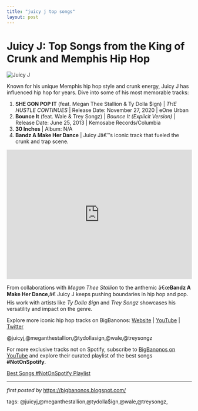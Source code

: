 ```yaml
---
title: "juicy j top songs"
layout: post
---
```

<h1>Juicy J: Top Songs from the King of Crunk and Memphis Hip Hop</h1>
<img src="https://i.iheart.com/v3/catalog/artist/120902?ops=fit(720%2C720)" alt="Juicy J"> <p>Known for his unique Memphis hip hop style and crunk energy, Juicy J has influenced hip hop for years. Dive into some of his most memorable tracks:</p> <ol> <li><strong>SHE GON POP IT</strong> (feat. Megan Thee Stallion & Ty Dolla $ign) | <em>THE HUSTLE CONTINUES</em> | Release Date: November 27, 2020 | eOne Urban</li> <li><strong>Bounce It</strong> (feat. Wale & Trey Songz) | <em>Bounce It (Explicit Version)</em> | Release Date: June 25, 2013 | Kemosabe Records/Columbia</li> <li><strong>30 Inches</strong> | Album: N/A</li> <li><strong>Bandz A Make Her Dance</strong> | Juicy Jâ€™s iconic track that fueled the crunk and trap scene.</li>
</ol> <div> <iframe src="https://open.spotify.com/embed/playlist/3OlsMMcwx0TX7gC7Jnoyyf?utm_source=generator" width="100%" height="352" frameBorder="0" allowfullscreen="" allow="autoplay; clipboard-write; encrypted-media; fullscreen; picture-in-picture" loading="lazy"></iframe>
</div> <p>From collaborations with <em>Megan Thee Stallion</em> to the anthemic â€œ<strong>Bandz A Make Her Dance</strong>,â€ Juicy J keeps pushing boundaries in hip hop and pop. His work with artists like <em>Ty Dolla $ign</em> and <em>Trey Songz</em> showcases his versatility and impact on the genre.</p> <div> <p>Explore more iconic hip hop tracks on BigBanonos: <a href="https://bigbanonos.blogspot.com/">Website</a> | <a href="https://www.youtube.com/@BigBanonos">YouTube</a> | <a href="https://x.com/bigbanonos">Twitter</a></p>
</div> <!-- Tags -->
<p>@juicyj,@meganthestallion,@tydollasign,@wale,@treysongz</p>


<!--Subscribe and Playlist Links-->
<div>
    <p>For more exclusive tracks not on Spotify, subscribe to <a href="https://www.youtube.com/@BigBanonos" target="_blank">BigBanonos on YouTube</a> and explore their curated playlist of the best songs <strong>#NotOnSpotify</strong>.</p>
    <p><a href="https://www.youtube.com/playlist?list=PLtuNtuTatqI0kFahUCbtbfenC_ET5O_tr" target="_blank">Best Songs #NotOnSpotify Playlist<br /></a></p></div>

<hr />

<p><em>first posted by</em> <a href="https://bigbanonos.blogspot.com/" rel="noopener" target="_new">https://bigbanonos.blogspot.com/</a></p>

<p>tags: @juicyj,@meganthestallion,@tydolla$ign,@wale,@treysongz,</p>

